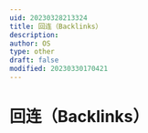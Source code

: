 ```yaml
---
uid: 20230328213324
title: 回连（Backlinks）
description: 
author: OS
type: other
draft: false
modified: 20230330170421
---
```


# 回连（Backlinks）